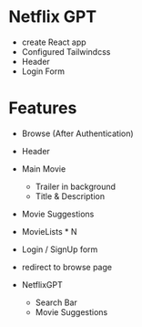 # Netflix GPT
- create React app
- Configured Tailwindcss
- Header
- Login Form

# Features
- Browse (After Authentication)
- Header
- Main Movie
  - Trailer in background
  - Title & Description
- Movie  Suggestions
 - MovieLists * N

- Login / SignUp form
- redirect to browse page

- NetflixGPT
  - Search Bar
  - Movie Suggestions